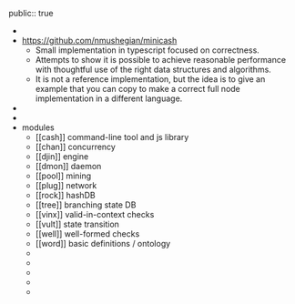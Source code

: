 public:: true

-
- https://github.com/nmushegian/minicash
	- Small implementation in typescript focused on correctness.
	- Attempts to show it is possible to achieve reasonable performance with thoughtful use of the right data structures and algorithms.
	- It is not a reference implementation, but the idea is to give an example that you can copy to make a correct full node implementation in a different language.
-
-
- modules
	- [[cash]] command-line tool and js library
	- [[chan]] concurrency
	- [[djin]] engine
	- [[dmon]] daemon
	- [[pool]] mining
	- [[plug]] network
	- [[rock]] hashDB
	- [[tree]] branching state DB
	- [[vinx]] valid-in-context checks
	- [[vult]] state transition
	- [[well]] well-formed checks
	- [[word]] basic definitions / ontology
	-
	-
	-
	-
	-